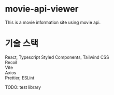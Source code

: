 # movie-api-viewer
This is a movie information site using movie api.

# 기술 스택

React, Typescript
Styled Components, Tailwind CSS  
Recoil  
Vite  
Axios  
Prettier, ESLint  

TODO: test library
